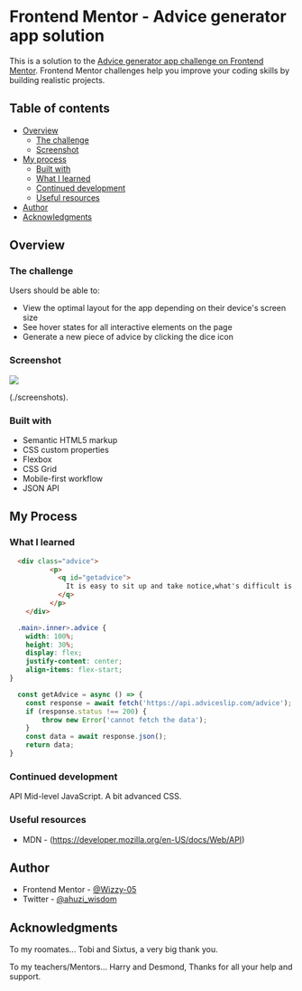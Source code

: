 # Frontend Mentor - Advice generator app solution

This is a solution to the [Advice generator app challenge on Frontend Mentor](https://www.frontendmentor.io/challenges/advice-generator-app-QdUG-13db). Frontend Mentor challenges help you improve your coding skills by building realistic projects.

## Table of contents

- [Overview](#overview)
  - [The challenge](#the-challenge)
  - [Screenshot](#screenshot)
- [My process](#my-process)
  - [Built with](#built-with)
  - [What I learned](#what-i-learned)
  - [Continued development](#continued-development)
  - [Useful resources](#useful-resources)
- [Author](#author)
- [Acknowledgments](#acknowledgments)


## Overview

### The challenge

Users should be able to:

- View the optimal layout for the app depending on their device's screen size
- See hover states for all interactive elements on the page
- Generate a new piece of advice by clicking the dice icon

### Screenshot

![](./screenshots/)

(./screenshots).


### Built with

- Semantic HTML5 markup
- CSS custom properties
- Flexbox
- CSS Grid
- Mobile-first workflow
- JSON API



## My Process

### What I learned

```html
  <div class="advice">
          <p>
            <q id="getadvice">
              It is easy to sit up and take notice,what's difficult is getting up and taking action.
            </q>
          </p>
    </div>

```

```css
  .main>.inner>.advice {
    width: 100%;
    height: 30%;
    display: flex;
    justify-content: center;
    align-items: flex-start;
}
```

```js
  const getAdvice = async () => {
    const response = await fetch('https://api.adviceslip.com/advice');
    if (response.status !== 200) {
        throw new Error('cannot fetch the data');
    }
    const data = await response.json();
    return data;
}
```


### Continued development

API
Mid-level JavaScript.
A bit advanced CSS.


### Useful resources

- MDN - (https://developer.mozilla.org/en-US/docs/Web/API)


## Author

- Frontend Mentor - [@Wizzy-05](https://www.frontendmentor.io/profile/Wizzy-05)
- Twitter - [@ahuzi_wisdom](https://twitter.com/ahuzi_wisdom)


## Acknowledgments

To my roomates... Tobi and Sixtus, a very big thank you.

To my teachers/Mentors... Harry and Desmond, Thanks for all your help and support.